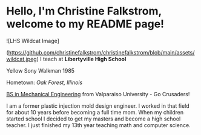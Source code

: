# Hello, I'm Christine Falkstrom, welcome to my README page!
![LHS Wildcat Image]

(https://github.com/christinefalkstrom/christinefalkstrom/blob/main/assets/wildcat.jpeg)
I teach at **Libertyville High School**

Yellow Sony Walkman 1985

Hometown: *Oak Forest, Illinois*

<ins>BS in Mechanical Engineering</ins> from Valparaiso University - Go Crusaders!

I am a former plastic injection mold design engineer.  I worked in that field
for about 10 years before becoming a full time mom.  When my children started
school I decided to get my masters and become a high school teacher.  I just finished
my 13th year teaching math and computer science.

<!--
**christinefalkstrom/christinefalkstrom** is a ✨ _special_ ✨ repository because its `README.md` (this file) appears on your GitHub profile.

Here are some ideas to get you started:

- 🔭 I’m currently working on ...
- 🌱 I’m currently learning ...
- 👯 I’m looking to collaborate on ...
- 🤔 I’m looking for help with ...
- 💬 Ask me about ...
- 📫 How to reach me: ...
- 😄 Pronouns: ...
- ⚡ Fun fact: ...
-->
